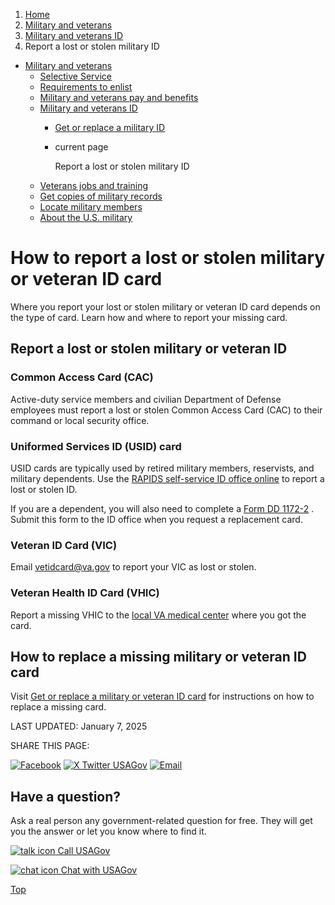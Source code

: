 1. [Home](/)
2. [Military and veterans](/military-and-veterans)
3. [Military and veterans ID](/military-veterans-id)
4. Report a lost or stolen military ID

* [Military and veterans](/military-and-veterans)
  + [Selective Service](/selective-service)
  + [Requirements to enlist](/military-requirements)
  + [Military and veterans pay and benefits](/military-pay-benefits)
  + [Military and veterans ID](/military-veterans-id)
    - [Get or replace a military ID](/military-id)
    - current page

      Report a lost or stolen military ID
  + [Veterans jobs and training](/veteran-jobs-training)
  + [Get copies of military records](/military-records)
  + [Locate military members](/locate-military-members)
  + [About the U.S. military](/us-military)

How to report a lost or stolen military or veteran ID card
==========================================================

Where you report your lost or stolen military or veteran ID card depends on the type of card. Learn how and where to report your missing card.

**Report a lost or stolen military or veteran ID**
--------------------------------------------------

### Common Access Card (CAC)

Active-duty service members and civilian Department of Defense employees must report a lost or stolen Common Access Card (CAC) to their command or local security office.

### Uniformed Services ID (USID) card

USID cards are typically used by retired military members, reservists, and military dependents. Use the
[RAPIDS self-service ID office online](https://idco.dmdc.osd.mil/idco/#/)
to report a lost or stolen ID.

If you are a dependent, you will also need to complete a
[Form DD 1172-2](https://home.army.mil/natick/application/files/4115/5258/1275/dd1172-2.pdf)
. Submit this form to the ID office when you request a replacement card.

### Veteran ID Card (VIC)

Email
[vetidcard@va.gov](mailto:vetidcard@va.gov)
to report your VIC as lost or stolen.

### Veteran Health ID Card (VHIC)

Report a missing VHIC to the
[local VA medical center](https://www.va.gov/find-locations/)
where you got the card.

**How to replace a missing military or veteran ID card**
--------------------------------------------------------

Visit
[Get or replace a military or veteran ID card](/military-id)
for instructions on how to replace a missing card.

LAST UPDATED:
January 7, 2025

SHARE THIS PAGE:

[![Facebook](/themes/custom/usagov/images/social-media-icons/Facebook_Icon.svg)](https://www.facebook.com/sharer/sharer.php?u=https://www.usa.gov/lost-military-card&v=3)
[![X Twitter USAGov](/themes/custom/usagov/images/social-media-icons/X_Twitter_Icon.svg?version=2)](https://twitter.com/intent/tweet?source=webclient&text=https://www.usa.gov/lost-military-card)
[![Email](/themes/custom/usagov/images/social-media-icons/Email_Icon.svg?version=2)](mailto:?subject=https://www.usa.gov/lost-military-card)

Have a question?
----------------

Ask a real person any government-related question for free. They will get you the answer or let you know where to find it.

[![talk icon](/themes/custom/usagov/images/ICONS_talk.png)
Call USAGov](/phone)

[![chat icon](/themes/custom/usagov/images/ICONS_chat.png)
Chat with USAGov](/chat)

[Top](#main-content)